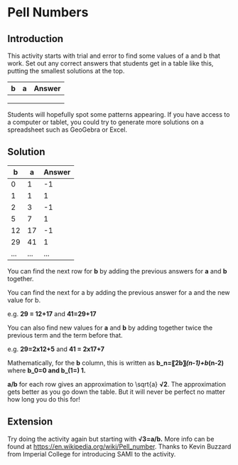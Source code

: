 # Pell Numbers

## Introduction

This activity starts with trial and error to find some values of a and b that work. Set out any correct answers that students get in a table like this, putting the smallest solutions at the top.

| b | a | Answer |
| - | - | ------ |
|   |   |        |
|   |   |        |
|   |   |        |


Students will hopefully spot some patterns appearing. If you have access to a computer or tablet, you could try to generate more solutions on a spreadsheet such as GeoGebra or Excel.

## Solution

| b   | a   | Answer |
| --- | --- | ------ |
| 0   | 1   | -1     |
| 1   | 1   | 1      |
| 2   | 3   | -1     |
| 5   | 7   | 1      |
| 12  | 17  | -1     |
| 29  | 41  | 1      |
| ... | ... | ...    |

You can find the next row for **b** by adding the previous answers for **a** and **b** together.

You can find the next for a by adding the previous answer for a and the new value for b.

e.g. **29 = 12+17** and **41=29+17**

You can also find new values for **a** and **b** by adding together twice the previous term and the term before that.

e.g. **29=2x12+5**   and **41 = 2x17+7**

Mathematically, for the **b** column, this is written as **b_n=〖2b〗_(n-1)+b_(n-2)**  where **b_0=0 and b_(1=) 1.**

**a/b** for each row gives an approximation to \sqrt{a} **√2**. The approximation gets better as you go down the table. But it will never be perfect no matter how long you do this for!

## Extension
Try doing the activity again but starting with **√3=a/b.** More info can be found at https://en.wikipedia.org/wiki/Pell_number. Thanks to Kevin Buzzard from Imperial College for introducing SAMI to the activity.

